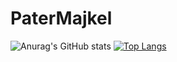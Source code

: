 ﻿# PaterMajkel
![Anurag's GitHub stats](https://github-readme-stats.vercel.app/api?username=PaterMajkel&count_private=true&show_icons=true&theme=shades-of-purple)
[![Top Langs](https://github-readme-stats.vercel.app/api/top-langs/?username=PaterMajkel)](https://github.com/anuraghazra/github-readme-stats)

